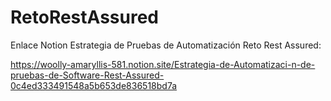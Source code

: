 # RetoRestAssured

Enlace Notion Estrategia de Pruebas de Automatización Reto Rest Assured:

https://woolly-amaryllis-581.notion.site/Estrategia-de-Automatizaci-n-de-pruebas-de-Software-Rest-Assured-0c4ed333491548a5b653de836518bd7a
